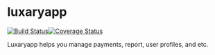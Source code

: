 # luxaryapp
[![Build Status](https://travis-ci.com/habinezadalvan/luxaryapp.svg?branch=develop)](https://travis-ci.com/habinezadalvan/luxaryapp)[![Coverage Status](https://coveralls.io/repos/github/habinezadalvan/luxaryapp/badge.svg?branch=develop)](https://coveralls.io/github/habinezadalvan/luxaryapp?branch=develop)

Luxaryapp helps you manage payments, report, user profiles, and etc.
